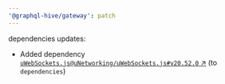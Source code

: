 ```yaml
---
'@graphql-hive/gateway': patch
---
```


dependencies updates: 

- Added dependency [`uWebSockets.js@uNetworking/uWebSockets.js#v20.52.0` ↗︎](https://www.npmjs.com/package/uWebSockets.js/v/20.52.0) (to `dependencies`)
